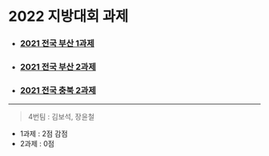 # 2022 지방대회 과제 
* ### [2021 전국 부산 1과제](https://github.com/Mobile-Robotic/2022_Local/tree/main/Busan_1)
* ### [2021 전국 부산 2과제](https://github.com/Mobile-Robotic/2022_Local/tree/main/Busan_2)
* ### [2021 전국 충북 2과제](https://github.com/Mobile-Robotic/2022_Local/tree/main/Chungbuk_2)

***

> 4번팀 : 김보석, 장윤철
* 1과제 : 2점 감점
* 2과제 : 0점
